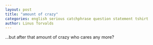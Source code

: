 ```yaml
---
layout: post
title: "amount of crazy"
categories: english serious catchphrase question statement tshirt
author: Linus Torvalds
---
```

…but after that amount of crazy who cares any more?
